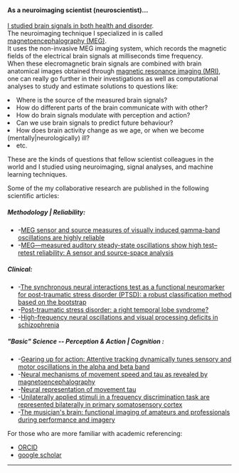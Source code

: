 #### As a neuroimaging scientist (neuroscientist)...
[I studied brain signals in both health and disorder](https://github.com/hengrumay/brain_dances).   
The neuroimaging technique I specialized in is called [magnetoencephalography (MEG)](http://megcommunity.org/what-is-meg).    
It uses the non-invasive MEG imaging system, which records the magnetic fields of the electrical brain signals at milliseconds time frequency.   
When these elecromagnetic brain signals are combined with brain anatomical images obtained through 
[magnetic resonance imaging (MRI)](https://en.wikipedia.org/wiki/Magnetic_resonance_imaging), 
one can really go further in their investigations as well as computational analyses to study and estimate solutions to questions 
like: 
<li> Where is the source of the measured brain signals? </li>
<li> How do different parts of the brain communicate with with other?</li>
<li> How do brain signals modulate with perception and action?</li> 
<li> Can we use brain signals to predict future behaviour?</li> 
<li> How does brain activity change as we age, or when we become (mentally|neurologically) ill? </li>
<li> etc. </li>

These are the kinds of questions that fellow scientist colleagues in the world and I studied using neuroimaging, signal analyses, and machine learning techniques.  

Some of the my collaborative research are published in the following scientific articles:   

##### Methodology | Reliability: 
- -[MEG sensor and source measures of visually induced gamma-band oscillations are highly reliable](https://doi.org/10.1016/j.neuroimage.2016.05.006)
- -[MEG—measured auditory steady-state oscillations show high test–retest reliability: A sensor and source-space analysis](https://doi.org/10.1016/j.neuroimage.2015.07.055)    

##### Clinical:   
- -[The synchronous neural interactions test as a functional neuromarker for post-traumatic stress disorder (PTSD): a robust classification method based on the bootstrap](http://iopscience.iop.org/article/10.1088/1741-2560/7/1/016011)
- -[Post-traumatic stress disorder: a right temporal lobe syndrome?](http://iopscience.iop.org/article/10.1088/1741-2560/7/6/066005)
- -[High-frequency neural oscillations and visual processing deficits in schizophrenia](https://www.frontiersin.org/articles/10.3389/fpsyg.2013.00621/full)
  
##### "Basic" Science -- Perception & Action | Cognition :   
- -[Gearing up for action: Attentive tracking dynamically tunes sensory and motor oscillations in the alpha and beta band](https://doi.org/10.1016/j.neuroimage.2013.04.120) 
- -[Neural mechanisms of movement speed and tau as revealed by magnetoencephalography](https://dx.doi.org/10.1007/s00221-009-1822-5)
- -[Neural representation of movement tau](https://www.era.lib.ed.ac.uk/handle/1842/2675)
- -[Unilaterally applied stimuli in a frequency discrimination task are represented bilaterally in primary somatosensory cortex](https://www.scopus.com/record/display.uri?eid=2-s2.0-29144504105&origin=inward&txGid=c8973b6fd64ec1ef8fa14ca4302e915c)
- -[The musician's brain: functional imaging of amateurs and professionals during performance and imagery](https://doi.org/10.1016/j.neuroimage.2003.07.018)     


For those who are more familiar with academic referencing:        
- [ORCID](http://orcid.org/0000-0003-2109-0781)     
- [google scholar](https://scholar.google.com/citations?user=dYvmLyMAAAAJ&hl=en)  

-----

